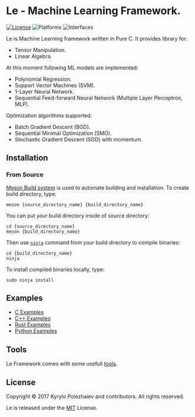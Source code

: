 # Le - Machine Learning Framework.

[![License](https://img.shields.io/badge/license-MIT-blue.svg)](LICENSE)
![Platforms](https://img.shields.io/badge/platform-macos%20%7C%20linux-lightgrey.svg)
![Interfaces](https://img.shields.io/badge/interface-c%20%7C%20c%2B%2B%20%7C%20rust%20%7C%20python-blue.svg)

Le is Machine Learning framework written in Pure C. It provides library for:
* Tensor Manipulation.
* Linear Algebra.

At this moment following ML models are implemented:
* Polynomial Regression.
* Support Vector Machines (SVM).
* 1-Layer Neural Network.
* Sequential Feed-forward Neural Network (Multiple Layer Perceptron, MLP).

Optimization algorithms supported:
* Batch Gradient Descent (BGD).
* Sequential Minimal Optimization (SMO).
* Stochastic Gradient Descent (SGD) with momentum.

## Installation

### From Source

[Meson Build system](https://mesonbuild.com) is used to automate building and installation. To create build directory, type:

    meson {source_directory_name} {build_directory_name}

You can put your build directory inside of source directory:

    cd {source_directory_name}
    meson {build_directory_name}

Then use [`ninja`](https://ninja-build.org) command from your build directory to compile binaries:

    cd {build_directory_name}
    ninja

To install compiled binaries locally, type:

    sudo ninja install
    
## Examples

* [C Examples](/examples/c)
* [C++ Examples](/examples/cpp)
* [Rust Examples](/examples/rust)
* [Python Examples](/examples/python)

## Tools

Le Framework comes with some usefull [tools](/tools).

## License

Copyright &copy; 2017 Kyrylo Polezhaiev and contributors. All rights reserved.

Le is released under the [MIT](LICENSE) License.
